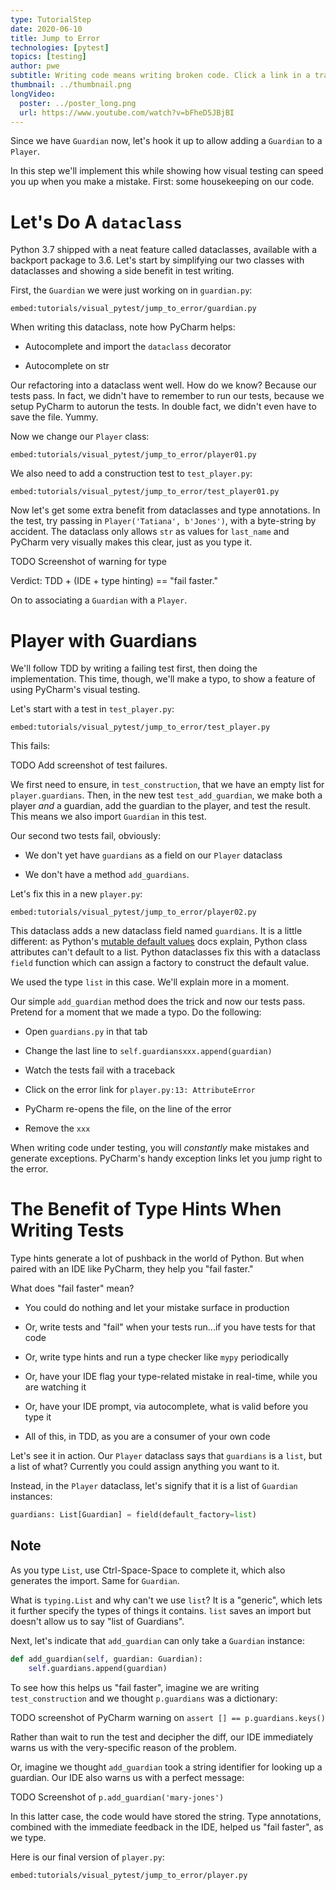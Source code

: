 ```yaml
---
type: TutorialStep
date: 2020-06-10
title: Jump to Error
technologies: [pytest]
topics: [testing]
author: pwe
subtitle: Writing code means writing broken code. Click a link in a traceback to open a file on the line of the error.
thumbnail: ../thumbnail.png
longVideo:
  poster: ../poster_long.png
  url: https://www.youtube.com/watch?v=bFheD5JBjBI
---
```


Since we have `Guardian` now, let's hook it up to allow adding a `Guardian` to a `Player`.

In this step we'll implement this while showing how visual testing can speed you up when you make a mistake. 
First: some housekeeping on our code.

# Let's Do A `dataclass`

Python 3.7 shipped with a neat feature called dataclasses, available with a backport package to 3.6. 
Let's start by simplifying our two classes with dataclasses and showing a side benefit in test writing.

First, the `Guardian` we were just working on in `guardian.py`:

`embed:tutorials/visual_pytest/jump_to_error/guardian.py`

When writing this dataclass, note how PyCharm helps:

- Autocomplete and import the `dataclass` decorator

- Autocomplete on str

Our refactoring into a dataclass went well.
How do we know? Because our tests pass.
In fact, we didn't have to remember to run our tests, because we setup PyCharm to autorun the tests.
In double fact, we didn't even have to save the file.
Yummy.

Now we change our `Player` class:

`embed:tutorials/visual_pytest/jump_to_error/player01.py`

We also need to add a construction test to `test_player.py`:

`embed:tutorials/visual_pytest/jump_to_error/test_player01.py`

Now let's get some extra benefit from dataclasses and type annotations. 
In the test, try passing in `Player('Tatiana', b'Jones')`, with a byte-string by accident. 
The dataclass only allows `str` as values for `last_name` and PyCharm very visually makes this clear, just as you type it.

TODO Screenshot of warning for type

Verdict: TDD + (IDE + type hinting) == "fail faster."

On to associating a `Guardian` with a `Player`.

# Player with Guardians

We'll follow TDD by writing a failing test first, then doing the implementation. 
This time, though, we'll make a typo, to show a feature of using PyCharm's visual testing.

Let's start with a test in `test_player.py`:

`embed:tutorials/visual_pytest/jump_to_error/test_player.py`

This fails:

TODO Add screenshot of test failures.

We first need to ensure, in `test_construction`, that we have an empty list for `player.guardians`. 
Then, in the new test `test_add_guardian`, we make both a player *and* a guardian, add the guardian to the player, and test the result. 
This means we also import `Guardian` in this test.

Our second two tests fail, obviously:

- We don't yet have `guardians` as a field on our `Player` dataclass

- We don't have a method `add_guardians`.

Let's fix this in a new `player.py`:

`embed:tutorials/visual_pytest/jump_to_error/player02.py`


This dataclass adds a new dataclass field named `guardians`. 
It is a little different: as Python's [mutable default values](https://docs.python.org/3/library/dataclasses.html#mutable-default-values) docs explain, Python class attributes can't default to a list. Python
dataclasses fix this with a dataclass `field` function which can assign a factory to construct the default value.

We used the type `list` in this case. We'll explain more in a moment.

Our simple `add_guardian` method does the trick and now our tests pass.
Pretend for a moment that we made a typo. Do the following:

- Open `guardians.py` in that tab

- Change the last line to `self.guardiansxxx.append(guardian)`

- Watch the tests fail with a traceback

- Click on the error link for `player.py:13: AttributeError`

- PyCharm re-opens the file, on the line of the error

- Remove the `xxx`

When writing code under testing, you will *constantly* make mistakes and generate exceptions. 
PyCharm's handy exception links let you jump right to the error.

# The Benefit of Type Hints When Writing Tests

Type hints generate a lot of pushback in the world of Python. 
But when paired with an IDE like PyCharm, they help you "fail faster."

What does "fail faster" mean?

- You could do nothing and let your mistake surface in production

- Or, write tests and "fail" when your tests run...if you have tests for
  that code

- Or, write type hints and run a type checker like `mypy` periodically

- Or, have your IDE flag your type-related mistake in real-time, while
  you are watching it

- Or, have your IDE prompt, via autocomplete, what is valid before you
  type it
  
- All of this, in TDD, as you are a consumer of your own code

Let's see it in action. Our `Player` dataclass says that `guardians` is a `list`, but a list of what? 
Currently you could assign anything you want to it.

Instead, in the `Player` dataclass, let's signify that it is a list of `Guardian` instances:

```python
guardians: List[Guardian] = field(default_factory=list)
```

## Note

As you type `List`, use Ctrl-Space-Space to complete it, which also generates the import. Same for `Guardian`.

What is `typing.List` and why can't we use `list`? 
It is a "generic", which lets it further specify the types of things it contains.
`list` saves an import but doesn't allow us to say "list of Guardians".

Next, let's indicate that `add_guardian` can only take a `Guardian` instance:

```python
def add_guardian(self, guardian: Guardian):
    self.guardians.append(guardian)
```

To see how this helps us "fail faster", imagine we are writing `test_construction` and we thought `p.guardians` was a dictionary:

TODO screenshot of PyCharm warning on `assert [] == p.guardians.keys()`

Rather than wait to run the test and decipher the diff, our IDE immediately warns us with the very-specific reason of the problem.

Or, imagine we thought `add_guardian` took a string identifier for looking up a guardian. Our IDE also warns us with a perfect message:

TODO Screenshot of `p.add_guardian('mary-jones')`

In this latter case, the code would have stored the string. 
Type annotations, combined with the immediate feedback in the IDE, helped us "fail faster", as we type.

Here is our final version of `player.py`:

`embed:tutorials/visual_pytest/jump_to_error/player.py`
